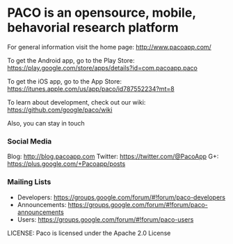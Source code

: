 # PACO is an opensource, mobile, behavorial research platform

For general information visit the home page: 
http://www.pacoapp.com/

To get the Android app, go to the Play Store: 
https://play.google.com/store/apps/details?id=com.pacoapp.paco

To get the iOS app, go to the App Store: 
https://itunes.apple.com/us/app/paco/id787552234?mt=8

To learn about development, check out our wiki: 
https://github.com/google/paco/wiki

Also, you can stay in touch

### Social Media
Blog: http://blog.pacoapp.com
Twitter: https://twitter.com/@PacoApp
G+: https://plus.google.com/+Pacoapp/posts

### Mailing Lists
* Developers: https://groups.google.com/forum/#!forum/paco-developers
* Announcements: https://groups.google.com/forum/#!forum/paco-announcements
* Users: https://groups.google.com/forum/#!forum/paco-users


LICENSE:
Paco is licensed under the Apache 2.0 License
